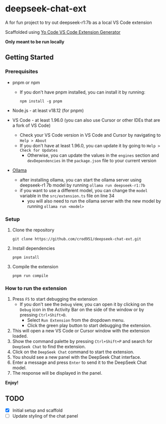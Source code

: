 # deepseek-chat-ext 

A for fun project to try out deepseek-r1:7b as a local VS Code extension

Scaffolded using [Yo Code VS Code Extension Generator](https://code.visualstudio.com/api/get-started/your-first-extension)

**Only meant to be run locally**

## Getting Started

### Prerequisites
* pnpm or npm
  - If you don't have pnpm installed, you can install it by running:
    ```
    npm install -g pnpm
    ```
* Node.js - at least v18.12 (for pnpm)

* VS Code - at least 1.96.0 (you can also use Cursor or other IDEs that are a fork of VS Code)
  - Check your VS Code version in VS Code and Cursor by navigating to `Help > About`
  - If you don't have at least 1.96.0, you can update it by going to `Help > Check for Updates`
    - Otherwise, you can update the values in the `engines` section and `devDependencies` in the `package.json` file to your current version
  
* [Ollama](https://ollama.com/download)
  - after installing ollama, you can start the ollama server using deepseek-r1 7b model by running `ollama run deepseek-r1:7b`
  - if you want to use a different model, you can change the `model` variable in the `src/extension.ts` file on line 34
    - you will also need to run the ollama server with the new model by running `ollama run <model>`

### Setup

1. Clone the repository
    ```
    git clone https://github.com/crod951/deepseek-chat-ext.git
    ```
2. Install dependencies
    ```
    pnpm install
    ```
3. Compile the extension
    ```
    pnpm run compile
    ```

### How to run the extension
1. Press `F5` to start debugging the extension
    - If you don't see the `Debug` view, you can open it by clicking on the `Debug` icon in the Activity Bar on the side of the window or by pressing `Ctrl+Shift+D`.
      - Select `Run Extension` from the dropdown menu.
      - Click the green play button to start debugging the extension.
2. This will open a new VS Code or Cursor window with the extension loaded.
3. Show the command palette by pressing `Ctrl+Shift+P` and search for `DeepSeek Chat` to find the extension.
4. Click on the `DeepSeek Chat` command to start the extension.
5. You should see a new panel with the DeepSeek Chat interface.
6. Enter a message and press `Enter` to send it to the DeepSeek Chat model.
7. The response will be displayed in the panel.

**Enjoy!**

## TODO
- [x] Initial setup and scaffold
- [ ] Update styling of the chat panel
